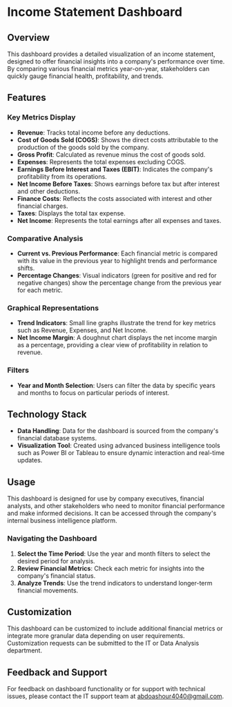 # Income Statement Dashboard

## Overview

This dashboard provides a detailed visualization of an income statement, designed to offer financial insights into a company's performance over time. By comparing various financial metrics year-on-year, stakeholders can quickly gauge financial health, profitability, and trends.

## Features

### Key Metrics Display
- **Revenue**: Tracks total income before any deductions.
- **Cost of Goods Sold (COGS)**: Shows the direct costs attributable to the production of the goods sold by the company.
- **Gross Profit**: Calculated as revenue minus the cost of goods sold.
- **Expenses**: Represents the total expenses excluding COGS.
- **Earnings Before Interest and Taxes (EBIT)**: Indicates the company's profitability from its operations.
- **Net Income Before Taxes**: Shows earnings before tax but after interest and other deductions.
- **Finance Costs**: Reflects the costs associated with interest and other financial charges.
- **Taxes**: Displays the total tax expense.
- **Net Income**: Represents the total earnings after all expenses and taxes.

### Comparative Analysis
- **Current vs. Previous Performance**: Each financial metric is compared with its value in the previous year to highlight trends and performance shifts.
- **Percentage Changes**: Visual indicators (green for positive and red for negative changes) show the percentage change from the previous year for each metric.

### Graphical Representations
- **Trend Indicators**: Small line graphs illustrate the trend for key metrics such as Revenue, Expenses, and Net Income.
- **Net Income Margin**: A doughnut chart displays the net income margin as a percentage, providing a clear view of profitability in relation to revenue.

### Filters
- **Year and Month Selection**: Users can filter the data by specific years and months to focus on particular periods of interest.

## Technology Stack

- **Data Handling**: Data for the dashboard is sourced from the company's financial database systems.
- **Visualization Tool**: Created using advanced business intelligence tools such as Power BI or Tableau to ensure dynamic interaction and real-time updates.

## Usage

This dashboard is designed for use by company executives, financial analysts, and other stakeholders who need to monitor financial performance and make informed decisions. It can be accessed through the company's internal business intelligence platform.

### Navigating the Dashboard
1. **Select the Time Period**: Use the year and month filters to select the desired period for analysis.
2. **Review Financial Metrics**: Check each metric for insights into the company's financial status.
3. **Analyze Trends**: Use the trend indicators to understand longer-term financial movements.

## Customization

This dashboard can be customized to include additional financial metrics or integrate more granular data depending on user requirements. Customization requests can be submitted to the IT or Data Analysis department.

## Feedback and Support

For feedback on dashboard functionality or for support with technical issues, please contact the IT support team at abdoashour4040@gmail.com.
